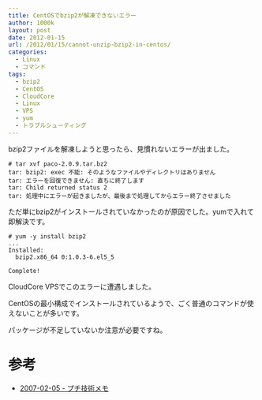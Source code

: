 ```yaml
---
title: CentOSでbzip2が解凍できないエラー
author: 1000k
layout: post
date: 2012-01-15
url: /2012/01/15/cannot-unzip-bzip2-in-centos/
categories:
  - Linux
  - コマンド
tags:
  - bzip2
  - CentOS
  - CloudCore
  - Linux
  - VPS
  - yum
  - トラブルシューティング
---
```

bzip2ファイルを解凍しようと思ったら、見慣れないエラーが出ました。

```
# tar xvf paco-2.0.9.tar.bz2
tar: bzip2: exec 不能: そのようなファイルやディレクトリはありません
tar: エラーを回復できません: 直ちに終了します
tar: Child returned status 2
tar: 処理中にエラーが起きましたが、最後まで処理してからエラー終了させました
```


ただ単にbzip2がインストールされていなかったのが原因でした。yumで入れて即解決です。

```
# yum -y install bzip2
...
Installed:
  bzip2.x86_64 0:1.0.3-6.el5_5

Complete!
```


CloudCore VPSでこのエラーに遭遇しました。

CentOSの最小構成でインストールされているようで、ごく普通のコマンドが使えないことが多いです。

パッケージが不足していないか注意が必要ですね。

# 参考

  * [2007-02-05 - プチ技術メモ](http://d.hatena.ne.jp/hiroponz/20070205)